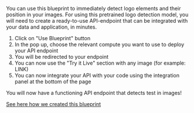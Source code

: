 You can use this blueprint to immediately detect logo elements and their position in your images.
For using this pretrained logo detection model, you will need to create a ready-to-use API-endpoint that can be integrated with your data and application, in minutes.
1. Click on "Use Blueprint" button
2. In the pop up, choose the relevant compute you want to use to deploy your API endpoint
3. You will be redirected to your endpoint
4. You can now use the "Try it Live" section with any image (for example: LINK)
5. You can now integrate your API with your code using the integration panel at the bottom of the page

You will now have a functioning API endpoint that detects test in images!

[See here how we created this blueprint](https://link-url-here.org)
